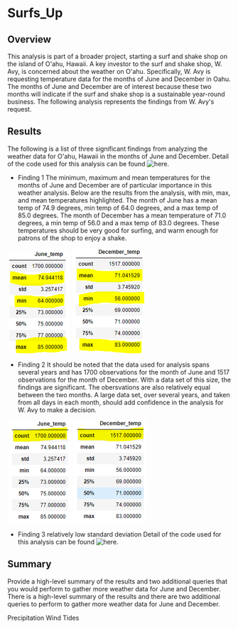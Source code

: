 # Surfs_Up

## Overview

This analysis is part of a broader project, starting a surf and shake shop on the island of O'ahu, Hawaii. A key investor to the surf and shake shop, W. Avy, is concerned about the weather on O'ahu. Specifically, W. Avy is requesting temperature data for the months of June and December in Oahu. The months of June and December are of interest because these two months will indicate if the surf and shake shop is a sustainable year-round business. The following analysis represents the findings from W. Avy's request.

## Results

The following is a list of three significant findings from analyzing the weather data for O'ahu, Hawaii in the months of June and December. Detail of the code used for this analysis can be found
![here.](/SurfsUp_Challenge.ipynb)

* Finding 1
The minimum, maximum and mean temperatures for the months of June and December are of particular importance in this weather analysis. Below are the results from the analysis, with min, max, and mean temperatures highlighted. The month of June has a mean temp of 74.9 degrees, min temp of 64.0 degrees, and a max temp of 85.0 degrees. The month of December has a mean temperature of 71.0 degrees, a min temp of 56.0 and a max temp of 83.0 degrees. These temperatures should be very good for surfing, and warm enough for patrons of the shop to enjoy a shake.

![june_mean](/Resources/june_temp_mean.png) ![dec_mean](/Resources/dec_temp_mean.png)

* Finding 2
It should be noted that the data used for analysis spans several years and has 1700 observations for the month of June and 1517 observations for the month of December. With a data set of this size, the findings are significant. The obersvations are also relatively equal between the two months. A large data set, over several years, and taken from all days in each month, should add confidence in the analysis for W. Avy to make a decision. 

![june_obs](/Resources/june_ob_count.png) ![dec_obs](/Resources/dec_ob_count.png)

* Finding 3
relatively low standard deviation
Detail of the code used for this analysis can be found
![here.](/SurfsUp_Challenge.ipynb)

## Summary

Provide a high-level summary of the results and two additional queries that you would perform to gather more weather data for June and December.
There is a high-level summary of the results and there are two additional queries to perform to gather more weather data for June and December.

Precipitation
Wind
Tides
